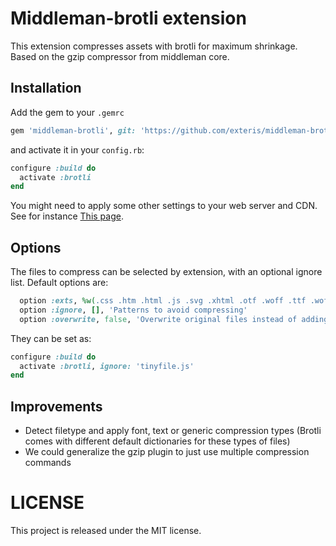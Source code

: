 # Middleman-brotli extension

This extension compresses assets with brotli for maximum shrinkage.
Based on the gzip compressor from middleman core.

## Installation 
Add the gem to your `.gemrc`

```ruby
gem 'middleman-brotli', git: 'https://github.com/exteris/middleman-brotli', branch: 'master'
```

and activate it in your `config.rb`:

```ruby
configure :build do
  activate :brotli
end
```

You might need to apply some other settings to your web server and CDN.
See for instance [This page](https://afasterweb.com/2016/03/15/serving-up-brotli-with-nginx-and-jekyll/).

## Options
The files to compress can be selected by extension, with an optional ignore list.
Default options are:

```ruby
  option :exts, %w(.css .htm .html .js .svg .xhtml .otf .woff .ttf .woff2), 'File extensions to compress when building.'
  option :ignore, [], 'Patterns to avoid compressing'
  option :overwrite, false, 'Overwrite original files instead of adding .br extension.'
```

They can be set as:
```ruby
configure :build do
  activate :brotli, ignore: 'tinyfile.js'
end
```

## Improvements
* Detect filetype and apply font, text or generic compression types (Brotli comes with different default dictionaries for these types of files)
* We could generalize the gzip plugin to just use multiple compression commands

# LICENSE
This project is released under the MIT license.
